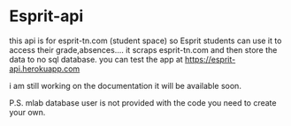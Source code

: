 # Esprit-api
this api is for esprit-tn.com (student space) so Esprit students can use it to access their grade,absences....
it scraps esprit-tn.com and then store the data to no sql database.
you can test the app at https://esprit-api.herokuapp.com

i am still working on the documentation it will be available soon.

P.S. mlab database user is not provided with the code you need to create your own.

